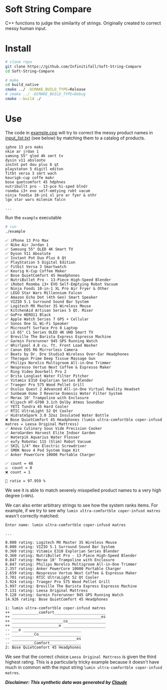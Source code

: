 # Soft String Compare

C++ functions to judge the similarity of strings. Originally created to correct messy human input.


# Install

```bash
# clone repo
git clone https://github.com/Infinitifall/Soft-String-Compare
cd Soft-String-Compare

# make
cd build_native
cmake ../ -DCMAKE_BUILD_TYPE=Release
# cmake ../ -DCMAKE_BUILD_TYPE=Debug
cmake --build ./
```

# Use

The code in [example.cpp](./example.cpp) will try to correct the messy product names in [input_list.txt](data_dummy/input_list.txt) (see below) by matching them to a catalog of products.

```
iphne 13 pro maks
nkie ar jrdan 1
samsng 55" qled 4k smrt tv
dysin v11 absloote
instnt pot dou plus 6 qt
playstaton 5 digitl editon
fitbt versa 3 smrt wach
keurigk-cup coffe makr
bose quetcomfort 45 hdphnes
nutribullt pro - 13-pce hi-sped blndr
roomba i3+ evo self-emtying robt vacum
ninja foodie 10-in1 xl pro ar fyer & othr
lgo star wars milenim falcn

...
```

Run the `example` executable

```bash
# run
./example
```

```
✅ iPhone 13 Pro Max
✅ Nike Air Jordan 1
✅ Samsung 55" QLED 4K Smart TV
✅ Dyson V11 Absolute
✅ Instant Pot Duo Plus 6 Qt
✅ PlayStation 5 Digital Edition
✅ Fitbit Versa 3 Smartwatch
✅ Keurig K-Cup Coffee Maker
✅ Bose QuietComfort 45 Headphones
✅ NutriBullet Pro - 13-Piece High-Speed Blender
✅ iRobot Roomba i3+ EVO Self-Emptying Robot Vacuum
✅ Ninja Foodi 10-in-1 XL Pro Air Fryer & Other
✅ LEGO Star Wars Millennium Falcon
✅ Amazon Echo Dot (4th Gen) Smart Speaker
✅ VIZIO 5.1 Surround Sound Bar System
✅ Logitech MX Master 3S Wireless Mouse
✅ KitchenAid Artisan Series 5 Qt. Mixer
✅ GoPro HERO11 Black
✅ Apple Watch Series 7 GPS + Cellular
✅ Sonos One SL Wi-Fi Speaker
✅ Microsoft Surface Pro 8 Laptop
✅ LG 65" C1 Series OLED 4K UHD Smart TV
✅ Breville The Barista Express Espresso Machine
✅ Garmin Forerunner 945 GPS Running Watch
✅ Whirlpool 4.8 cu. ft. Front Load Washer
✅ Canon EOS R6 Mirrorless Camera
✅ Beats by Dr. Dre Studio3 Wireless Over-Ear Headphones
✅ Theragun Prime Deep Tissue Massage Gun
✅ Philips Norelco Multigroom All-in-One Trimmer
✅ Nespresso Vertuo Next Coffee & Espresso Maker
✅ Ring Video Doorbell Pro 2
✅ Brita Longlast Water Filter Pitcher
✅ Vitamix E310 Explorian Series Blender
✅ Traeger Pro 575 Wood Pellet Grill
✅ Oculus Quest 2 Advanced All-in-One Virtual Reality Headset
✅ Sunbeam Osmo 3 Reverse Osmosis Water Filter System
✅ Merax 10' Trampoline with Enclosure
✅ Klipsch HT-G700 3.1ch Dolby Atmos Soundbar
✅ YETI Tundra 45 Hard Cooler
✅ RTIC UltraLight 52 Qt Cooler
✅ HidrateSpark 3.0 32oz Insulated Water Bottle
❌ Bose QuietComfort 45 Headphones (lumin ultra-comfortble coper-infusd matres = Leesa Original Mattress)
✅ Anova Culinary Sous Vide Precision Cooker
✅ AeroGarden Harvest Elite Indoor Garden
✅ Waterpik Aquarius Water Flosser
✅ eufy RoboVac 11S (Slim) Robot Vacuum
✅ SKIL 1/4" Hex Electric Screwdriver
✅ SMOK Novo 4 Pod System Vape Kit
✅ Anker PowerCore 10000 Portable Charger

✅ count = 48
☑️  count = 0
❌ count = 1

🎯 ratio = 97.959 %
```

We see it is able to match severely misspelled product names to a very high degree (`>90%`).

We can also enter arbitrary strings to see how the system ranks items. For example, if we try to see why `lumin ultra-comfortble coper-infusd matres` wasn't correctly matched:

```
Enter name: lumin ultra-comfortble coper-infusd matres
```

```
...

0.000 rating: Logitech MX Master 3S Wireless Mouse
0.000 rating: VIZIO 5.1 Surround Sound Bar System
0.360 rating: Vitamix E310 Explorian Series Blender
0.360 rating: NutriBullet Pro - 13-Piece High-Speed Blender
0.847 rating: Merax 10' Trampoline with Enclosure
0.847 rating: Philips Norelco Multigroom All-in-One Trimmer
2.357 rating: Anker PowerCore 10000 Portable Charger
2.659 rating: Nespresso Vertuo Next Coffee & Espresso Maker
3.701 rating: RTIC UltraLight 52 Qt Cooler
3.924 rating: Traeger Pro 575 Wood Pellet Grill
5.997 rating: Breville The Barista Express Espresso Machine
7.131 rating: Leesa Original Mattress
9.128 rating: Garmin Forerunner 945 GPS Running Watch
14.926 rating: Bose QuietComfort 45 Headphones

1: lumin ultra-comfortble coper-infusd matres
++ ____________comfort_______________________
++ ________________________________________es
++ _______________________co_________________
++ _____________________e ___________________
-- ___e __________________________
-- __________Co___________________
-- _____________________________es
-- __________Comfort______________
2: Bose QuietComfort 45 Headphones
```

We see that the correct choice `Leesa Original Mattress` is given the third highest rating. This is a particularly tricky example because it doesn't have much in common with the input string `lumin ultra-comfortble coper-infusd matres`.

***Disclaimer: This synthetic data was generated by [Claude](https://claude.ai)***